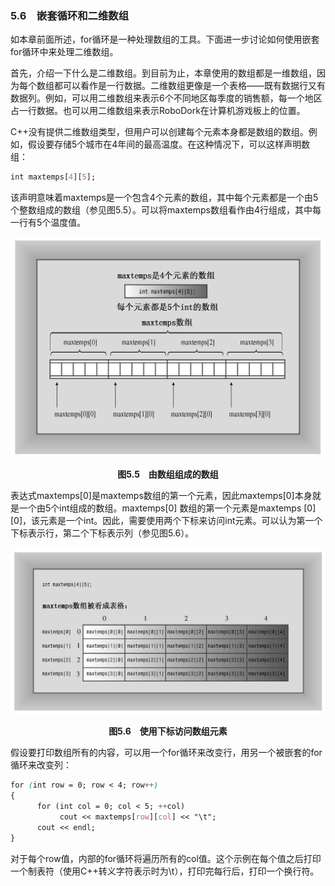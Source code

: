 ### 5.6　嵌套循环和二维数组

如本章前面所述，for循环是一种处理数组的工具。下面进一步讨论如何使用嵌套for循环中来处理二维数组。

首先，介绍一下什么是二维数组。到目前为止，本章使用的数组都是一维数组，因为每个数组都可以看作是一行数据。二维数组更像是一个表格——既有数据行又有数据列。例如，可以用二维数组来表示6个不同地区每季度的销售额，每一个地区占一行数据。也可以用二维数组来表示RoboDork在计算机游戏板上的位置。

C++没有提供二维数组类型，但用户可以创建每个元素本身都是数组的数组。例如，假设要存储5个城市在4年间的最高温度。在这种情况下，可以这样声明数组：

```css
int maxtemps[4][5];
```

该声明意味着maxtemps是一个包含4个元素的数组，其中每个元素都是一个由5个整数组成的数组（参见图5.5）。可以将maxtemps数组看作由4行组成，其中每一行有5个温度值。

![37.png](../images/37.png)
<center class="my_markdown"><b class="my_markdown">图5.5　由数组组成的数组</b></center>

表达式maxtemps[0]是maxtemps数组的第一个元素，因此maxtemps[0]本身就是一个由5个int组成的数组。maxtemps[0] 数组的第一个元素是maxtemps [0] [0]，该元素是一个int。因此，需要使用两个下标来访问int元素。可以认为第一个下标表示行，第二个下标表示列（参见图5.6）。

![38.png](../images/38.png)
<center class="my_markdown"><b class="my_markdown">图5.6　使用下标访问数组元素</b></center>

假设要打印数组所有的内容，可以用一个for循环来改变行，用另一个被嵌套的for循环来改变列：

```css
for (int row = 0; row < 4; row++)
{
      for (int col = 0; col < 5; ++col)
           cout << maxtemps[row][col] << "\t";
      cout << endl;
}
```

对于每个row值，内部的for循环将遍历所有的col值。这个示例在每个值之后打印一个制表符（使用C++转义字符表示时为\t），打印完每行后，打印一个换行符。

